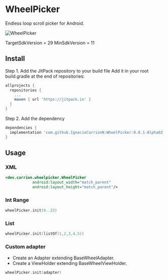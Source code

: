 # WheelPicker
Endless loop scroll picker for Android.

![WheelPicker](https://user-images.githubusercontent.com/5654013/62576131-88244c80-b89c-11e9-8008-479015e0ba64.png)

TargetSdkVersion = 29
MinSdkVersion = 11

## Install

Step 1. Add the JitPack repository to your build file
Add it in your root build.gradle at the end of repositories:
```groovy
allprojects {
  repositories {
    ...
    maven { url 'https://jitpack.io' }
  }
}
```

Step 2. Add the dependency
```groovy
dependencies {
  implementation 'com.github.IgnacioCarrionN:WheelPicker:0.0.1-Alpha02'
}
```

## Usage

### XML
```xml
<dev.carrion.wheelpicker.WheelPicker
            android:layout_width="match_parent"
            android:layout_height="match_parent"/>
```

### Int Range
```kotlin
wheelPicker.init(0..23)
```

### List
```kotlin
wheelPicker.init(listOf(1,2,3,4,5))
```

### Custom adapter
- Create an Adapter extending BaseWheelAdapter.
- Create a ViewHolder extending BaseWheelViewHolder.

```kotlin
wheelPicker.init(adapter)
```
